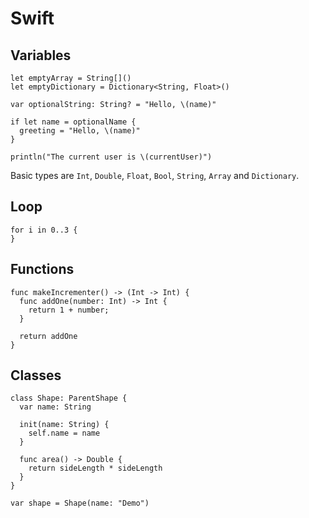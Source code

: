 # Swift

## Variables

```
let emptyArray = String[]()
let emptyDictionary = Dictionary<String, Float>()

var optionalString: String? = "Hello, \(name)"

if let name = optionalName {
  greeting = "Hello, \(name)"
}

println("The current user is \(currentUser)")
```

Basic types are `Int`, `Double`, `Float`, `Bool`, `String`, `Array` and `Dictionary`.

## Loop

```
for i in 0..3 {
}
```

## Functions

```
func makeIncrementer() -> (Int -> Int) {
  func addOne(number: Int) -> Int {
    return 1 + number;
  }
  
  return addOne
}
```

## Classes

```
class Shape: ParentShape {
  var name: String
  
  init(name: String) {
    self.name = name
  }
  
  func area() -> Double {
    return sideLength * sideLength
  }
}

var shape = Shape(name: "Demo")
```


